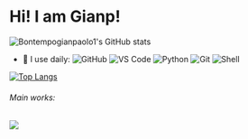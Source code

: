 # Hi! I am Gianp!

![Bontempogianpaolo1's GitHub stats](https://github-readme-stats.vercel.app/api?username=bontempogianpaolo1&theme=dark&count_private=true)
- 🚀 I use daily:
  ![GitHub](https://img.shields.io/badge/-GitHub-181717?style=plastic&logo=github)
  ![VS Code](https://img.shields.io/badge/-VS%20Code-007ACC?style=plastic&logo=visual-studio-code)
  ![Python](https://img.shields.io/badge/-Python-8fcfd1?style=plastic&logo=Python)
  ![Git](https://img.shields.io/badge/-Git-black?style=plastic&logo=git)
  ![Shell](https://img.shields.io/badge/-Shell-blasck?style=plastic&logo=Shell)

[![Top Langs](https://github-readme-stats.vercel.app/api/top-langs/?username=bontempogianpaolo1&layout=compact&count_private=true&theme=dark)](https://github.com/bontempogianpaolo1/github-readme-stats)


###### Main works:

<a href="https://github.com/anuraghazra/anuraghazra.github.io">
  <img align="center" src="https://github-readme-stats.vercel.app/api/pin/?username=bontempogianpaolo1&repo=continualExplain&theme=dark" />
</a>
